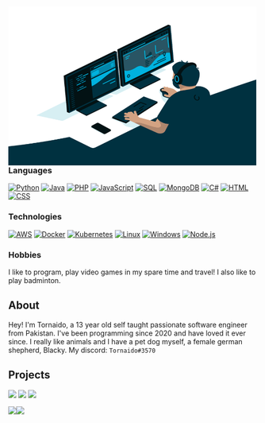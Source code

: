 <a href="https://xTornaido.github.io"><img align="left" alt="GIF" src="https://raw.githubusercontent.com/xTornaido/xTornaido/master/code.gif" width="500" height="320" /></a>

### Languages

[![Python](https://img.shields.io/badge/-Python-000?&logo=Python)](https://www.python.org)
[![Java](https://img.shields.io/badge/-Java-000?&logo=Java&logoColor=007396)](https://www.java.com)
[![PHP](https://img.shields.io/badge/-PHP-000?&logo=PHP)](https://www.php.net)
[![JavaScript](https://img.shields.io/badge/-JavaScript-000?&logo=JavaScript)](https://www.javascript.com)
[![SQL](https://img.shields.io/badge/-SQL-000?&logo=MySQL)](https://www.mysql.com)
[![MongoDB](https://img.shields.io/badge/-MongoDB-000?&logo=MongoDB)](https://www.mongodb.com)
[![C#](https://img.shields.io/badge/-C-000?&logo=CSharp)](https://en.wikipedia.org/wiki/C_Sharp_(programming_language))
[![HTML](https://img.shields.io/badge/-HTML-000?&logo=html5)](https://www.html.com)
[![CSS](https://img.shields.io/badge/-CSS-000?&logo=css3)](https://en.wikipedia.org/wiki/CSS)

### Technologies

[![AWS](https://img.shields.io/badge/-AWS-000?&logo=Amazon-AWS&logoColor=F90)](https://aws.amazon.com)
[![Docker](https://img.shields.io/badge/-Docker-000?&logo=Docker)](https://www.docker.com)
[![Kubernetes](https://img.shields.io/badge/-Kubernetes-000?&logo=Kubernetes)](https://www.kubernetes.io)
[![Linux](https://img.shields.io/badge/-Linux-000?&logo=Linux)](https://www.linux.org)
[![Windows](https://img.shields.io/badge/-Windows-000?&logo=Windows)](https://www.microsoft.com/windows)
[![Node.js](https://img.shields.io/badge/-Node.js-000?&logo=node.js)](https://www.nodejs.org)

### Hobbies

I like to program, play video games in my spare time and travel! I also like to play badminton.

## About

Hey! I'm Tornaido, a 13 year old self taught passionate software engineer from Pakistan. I've been programming since 2020 and have loved it ever since. I really like animals and I have a pet dog myself, a female german shepherd, Blacky. My discord: ```Tornaido#3570```

## Projects

[![](https://img.shields.io/badge/-🩸%20Heartbleed-000)](https://github.com/xTornaido/Heartbleed)
[![](https://img.shields.io/badge/-🌊%20Saphyra-000)](https://github.com/xTornaido/Saphyra)
[![](https://img.shields.io/badge/-🌐%20Network%20Tools-000)](https://github.com/xTornaido/Network-Tools)

<a href="https://xTornaido.github.io"><img height="120px" src="https://github-readme-stats.vercel.app/api?username=xTornaido&hide_title=true&hide_border=true&show_icons=true&include_all_commits=true&count_private=true&line_height=21&text_color=000&icon_color=000&bg_color=0,ea6161,ffc64d,fffc4d,52fa5a&theme=graywhite" /><img height="120px" src="https://github-readme-stats.vercel.app/api/top-langs/?username=xTornaido&hide=html&hide_title=true&hide_border=true&layout=compact&langs_count=6&exclude_repo=comp426,Redventures-Movie-Quotes&text_color=000&icon_color=fff&bg_color=0,52fa5a,4dfcff,c64dff&theme=graywhite" /></a>